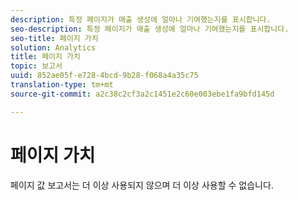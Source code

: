 ```yaml
---
description: 특정 페이지가 매출 생성에 얼마나 기여했는지를 표시합니다.
seo-description: 특정 페이지가 매출 생성에 얼마나 기여했는지를 표시합니다.
seo-title: 페이지 가치
solution: Analytics
title: 페이지 가치
topic: 보고서
uuid: 852ae05f-e728-4bcd-9b28-f068a4a35c75
translation-type: tm+mt
source-git-commit: a2c38c2cf3a2c1451e2c60e003ebe1fa9bfd145d

---
```



# 페이지 가치

페이지 값 보고서는 더 이상 사용되지 않으며 더 이상 사용할 수 없습니다.

